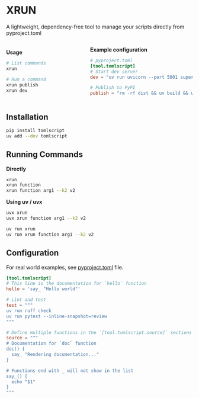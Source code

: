 # XRUN

A lightweight, dependency-free tool to manage your scripts directly from pyproject.toml

<div style="display: flex; justify-content: space-between;align-items: center;">
  <div style="width: 40%;">

**Usage**

```bash
# List commands
xrun

# Run a command
xrun publish
xrun dev

```

  </div>
  <div style="width: 55%;">

**Example configuration**

```toml
# pyproject.toml
[tool.tomlscript]
# Start dev server
dev = "uv run uvicorn --port 5001 superapp.main:app --reload"

# Publish to PyPI
publish = "rm -rf dist && uv build && uvx twine upload dist/*"
```

  </div>
</div>

## Installation

```bash
pip install tomlscript
uv add --dev tomlscript
```

## Running Commands

**Directly**

```bash
xrun
xrun function
xrun function arg1 --k2 v2
```

**Using uv / uvx**

```bash
uvx xrun
uvx xrun function arg1 --k2 v2

uv run xrun
uv run xrun function arg1 --k2 v2
```

## Configuration

For real world examples, see [pyproject.toml](./pyproject.toml) file.

```toml
[tool.tomlscript]
# This line is the documentation for `hello` function
hello = 'say_ "Hello world"'

# Lint and test
test = """
uv run ruff check
uv run pytest --inline-snapshot=review
"""

# Define multiple functions in the `[tool.tomlscript.source]` sections
source = """
# Documentation for `doc` function
doc() {
  say_ "Rendering documentation..."
}

# Functions end with _ will not show in the list
say_() {
  echo "$1"
}
"""
```
